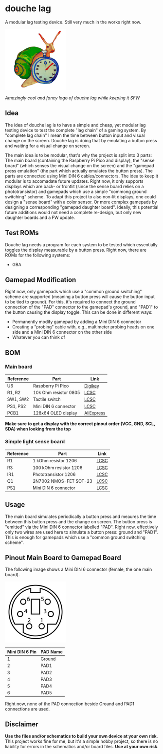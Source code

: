 # douche lag
A modular lag testing device.
Still very much in the works right now.

<img src="resources/douchelag_small.png" width="200" />

*Amazingly cool and fancy logo of douche lag while keeping it SFW*


## Idea
The idea of douche lag is to have a simple and cheap, yet modular lag testing device to test the complete "lag chain" of a gaming system.
By "complete lag chain" I mean the time between button input and visual change on the screen.
Douche lag is doing that by emulating a button press and waiting for a visual change on screen.

The main idea is to be modular, that's why the project is split into 3 parts: The main board (containing the Raspberry Pi Pico and display), the "sense board" (which senses the visual change on the screen) and the "gamepad press emulation" (the part which actually emulates the button press).
The parts are connected using Mini DIN 6 cables/connectors.
The idea to keep it modular is to accomadate future updates.
Right now, it only supports displays which are back- or frontlit (since the sense board relies on a phototransistor) and gamepads which use a simple "commong ground switching" scheme.
To adapt this project to also non-lit displays, one could design a "sense board" with a color sensor.
Or more complex gamepads by designing a corresponding "gamepad daughter board".
Ideally, this potential future additions would not need a complete re-design, but only new daughter boards and a FW update.

## Test ROMs
Douche lag needs a program for each system to be tested which essentially toggles the display measurable by a button press.
Right now, there are ROMs for the following systems:
- GBA

## Gamepad Modification
Right now, only gamepads which use a "common ground switching" scheme are supported (meaning a button press will cause the button input to be tied to ground).
For this, it's required to connect the ground connection of the "PAD" connector to the gamepad's ground, and "PAD1" to the button causing the display toggle.
This can be done in different ways:
- Permanently modify gamepad by adding a Mini DIN 6 connector
- Creating a "probing" cable with, e.g., multimeter probing heads on one side and a Mini DIN 6 connector on the other side
- Whatever you can think of


## BOM
### Main board
| **Reference** | **Part** | **Link** |
|---------|------|------|
| U6 | Raspberry Pi Pico | [Digikey](https://www.digikey.com/en/products/detail/raspberry-pi/SC0915/13624793)|
| R1, R2 | 10k Ohm resistor 0805 | [LCSC](https://www.lcsc.com/product-detail/Chip-Resistor-Surface-Mount_UNI-ROYAL-Uniroyal-Elec-0805W8F1002T5E_C17414.html)|
| SW1, SW2 | Tactile switch | [LCSC](https://www.lcsc.com/product-detail/Tactile-Switches_BZCN-TSB008A2518A_C2888455.html)|
| PS1, PS2 | Mini DIN 6 connector | [LCSC](https://www.lcsc.com/product-detail/Circular-Connectors-Cable-Connectors_CONNFLY-Elec-DS1093-01-PN60_C77848.html)|
| PCB1 | 128x64 OLED display | [AliExpress](https://de.aliexpress.com/item/1005004242677199.html)|

**Make sure to get a display with the correct pinout order (VCC, GND, SCL, SDA) when looking from the top**

### Simple light sense board
| **Reference** | **Part** | **Link** |
|---------|------|------|
| R1 | 1 kOhm resistor 1206 | [LCSC](https://www.lcsc.com/product-detail/Chip-Resistor-Surface-Mount_UNI-ROYAL-Uniroyal-Elec-1206W4F1001T5E_C4410.html)|
| R3 | 100 kOhm resistor 1206 | [LCSC](https://www.lcsc.com/product-detail/Chip-Resistor-Surface-Mount_UNI-ROYAL-Uniroyal-Elec-1206W4F1003T5E_C17900.html)|
| IR1 | Phototransistor 1206 | [LCSC](https://www.lcsc.com/product-detail/Phototransistors_Everlight-Elec-PT11-21C-L41-TR8_C16746.html)|
| Q1 | 2N7002 NMOS-FET SOT-23 | [LCSC](https://www.lcsc.com/product-detail/MOSFETs_Jiangsu-Changjing-Electronics-Technology-Co-Ltd-2N7002_C8545.html)|
| PS1 | Mini DIN 6 connector | [LCSC](https://www.lcsc.com/product-detail/Circular-Connectors-Cable-Connectors_CONNFLY-Elec-DS1093-01-PN60_C77848.html)|

## Usage
The main board simulates periodically a button press and meaures the time between this button press and the change on screen.
The button press is "emitted" via the Mini DIN 6 connector labelled "PAD".
Right now, effectively only two wires are used here to simulate a button press: ground and "PAD1".
This is enough for gamepads which use a "common ground switching scheme".

## Pinout Main Board to Gamepad Board
The following image shows a Mini DIN 6 connector (female, the one main board).

<img src="resources/minidin6.png" width="200" />

| **Mini DIN 6 Pin** | **PAD Name** |
|---------|------|
| 1 | Ground |
| 2 | PAD1 |
| 3 | PAD2|
| 4 | PAD3|
| 5 | PAD4|
| 6 | PAD5|

Right now, none of the PAD connection beside Ground and PAD1 connections are used.

## Disclaimer
**Use the files and/or schematics to build your own device at your own risk**.
This project works fine for me, but it's a simple hobby project, so there is no liability for errors in the schematics and/or board files.
**Use at your own risk**.
